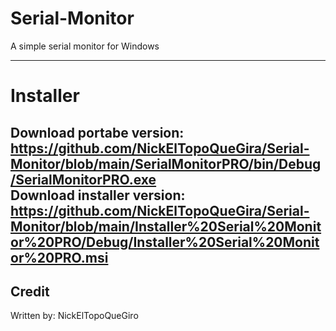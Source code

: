 # Serial-Monitor
A simple serial monitor for Windows

---  
# Installer
Download portabe version: https://github.com/NickElTopoQueGira/Serial-Monitor/blob/main/SerialMonitorPRO/bin/Debug/SerialMonitorPRO.exe  
Download installer version: https://github.com/NickElTopoQueGira/Serial-Monitor/blob/main/Installer%20Serial%20Monitor%20PRO/Debug/Installer%20Serial%20Monitor%20PRO.msi  
---  
## Credit
Written by: NickElTopoQueGiro

